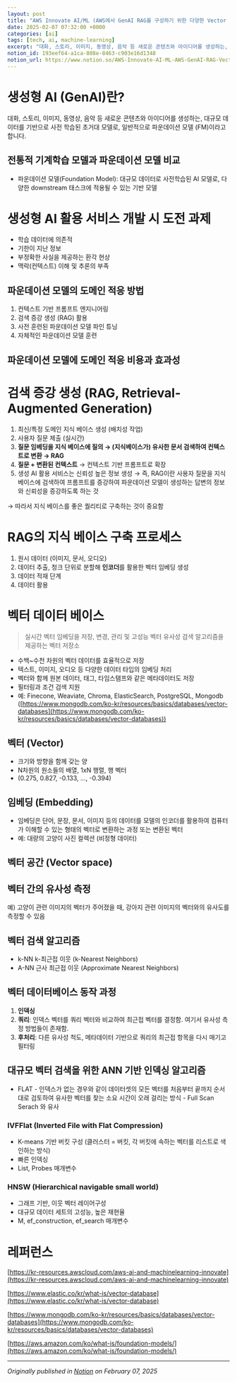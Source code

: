 ```yaml
---
layout: post
title: "AWS Innovate AI/ML (AWS에서 GenAI RAG를 구성하기 위한 다양한 Vector database에 대해 알아보기)"
date: 2025-02-07 07:32:00 +0000
categories: [ai]
tags: [tech, ai, machine-learning]
excerpt: "대화, 스토리, 이미지, 동영상, 음악 등 새로운 콘텐츠와 아이디어를 생성하는, 대규모 데이터를 기반으로 사전 학습된 초거대 모델로, 일반적으로 파운데이션 모델 (FM)이라고 합니다."
notion_id: 193eef64-a1ca-808e-8463-c903e16d1348
notion_url: https://www.notion.so/AWS-Innovate-AI-ML-AWS-GenAI-RAG-Vector-database-193eef64a1ca808e8463c903e16d1348
---
```


# 생성형 AI (GenAI)란?

대화, 스토리, 이미지, 동영상, 음악 등 새로운 콘텐츠와 아이디어를 생성하는, 대규모 데이터를 기반으로 사전 학습된 초거대 모델로, 일반적으로 파운데이션 모델 (FM)이라고 합니다.


<!--more-->
## 전통적 기계학습 모델과 파운데이션 모델 비교

- 파운데이션 모델(Foundation Model): 대규모 데이터로 사전학습된 AI 모델로, 다양한 downstream 태스크에 적용될 수 있는 기반 모델
# 생성형 AI 활용 서비스 개발 시 도전 과제

- 학습 데이터에 의존적
- 기한이 지난 정보
- 부정확한 사실을 제공하는 환각 현상
- 맥락(컨텍스트) 이해 및 추론의 부족
## 파운데이션 모델의 도메인 적응 방법

1. 컨텍스트 기반 프롬프트 엔지니어링
1. 검색 증강 생성 (RAG) 활용
1. 사전 훈련된 파운데이션 모델 파인 튜닝
1. 자체적인 파운데이션 모델 훈련
## 파운데이션 모델에 도메인 적응 비용과 효과성

# 검색 증강 생성 (RAG, Retrieval-Augmented Generation)

1. 최신/특정 도메인 지식 베이스 생성 (배치성 작업)
1. 사용자 질문 제출 (실시간)
1. **질문 임베딩을 지식 베이스에 질의 → (지식베이스가) 유사한 문서 검색하여 컨텍스트로 변환 → RAG**
1. **질문 + 변환된 컨텍스트** → 컨텍스트 기반 프롬프트로 확장
1. 생성 AI 활용 서비스는 신뢰성 높은 정보 생성
→ 즉, RAG이란 사용자 질문을 지식 베이스에 검색하여 프롬프트를 증강하여 파운데이션 모델이 생성하는 답변의 정보와 신뢰성을 증강하도록 하는 것

→ 따라서 지식 베이스를 좋은 퀄리티로 구축하는 것이 중요함

# RAG의 지식 베이스 구축 프로세스

1. 원시 데이터 (이미지, 문서, 오디오)
1. 데이터 추출, 청크 단위로 분할해 **인코더**를 활용한 벡터 임베딩 생성
1. 데이터 적재 단계
1. 데이터 활용
# 벡터 데이터 베이스

> 실시간 벡터 임베딩을 저장, 변경, 관리 및 고성능 벡터 유사성 검색 알고리즘을 제공하는 벡터 저장소

- 수백~수천 차원의 벡터 데이터를 효율적으로 저장
- 텍스트, 이미지, 오디오 등 다양한 데이터 타입의 임베딩 처리
- 벡터와 함께 원본 데이터, 태그, 타임스탬프와 같은 메타데이터도 저장
- 필터링과 조건 검색 지원
- 예: Finecone, Weaviate, Chroma, ElasticSearch, PostgreSQL, Mongodb
([https://www.mongodb.com/ko-kr/resources/basics/databases/vector-databases](https://www.mongodb.com/ko-kr/resources/basics/databases/vector-databases))

## 벡터 (Vector)

- 크기와 방향을 함께 갖는 양
- N차원의 원소들의 배열, 1xN 행렬, 행 벡터
- (0.275, 0.827, -0.133, …, -0.394)
## 임베딩 (Embedding)

- 임베딩은 단어, 문장, 문서, 이미지 등의 데이터를 모델의 인코더를 활용하여 컴퓨터가 이해할 수 있는 형태의 벡터로 변환하는 과정 또는 변환된 벡터
- 예: 대량의 고양이 사진 컬렉션 (비정형 데이터)
## 벡터 공간 (Vector space)

## 벡터 간의 유사성 측정

예) 고양이 관련 이미지의 벡터가 주어졌을 때, 강아지 관련 이미지의 벡터와의 유사도를 측정할 수 있음

## 벡터 검색 알고리즘

- k-NN k-최근접 이웃 (k-Nearest Neighbors)
- A-NN 근사 최근접 이웃 (Approximate Nearest Neighbors)
## 벡터 데이터베이스 동작 과정

1. **인덱싱**
1. **쿼리**: 인덱스 벡터를 쿼리 벡터와 비교하여 최근접 벡터를 결정함. 여기서 유사성 측정 방법들이 존재함.
1. **후처리**: 다른 유사성 척도, 메타데이터 기반으로 쿼리의 최근접 항목을 다시 매기고 필터링
## 대규모 벡터 검색을 위한 ANN 기반 인덱싱 알고리즘

- FLAT - 인덱스가 없는 경우와 같이 데이터셋의 모든 벡터를 처음부터 끝까지 순서대로 검토하여 유사한 벡터를 찾는 소요 시간이 오래 걸리는 방식 - Full Scan Serach 와 유사
### IVFFlat (Inverted File with Flat Compression)

- K-means 기반 버킷 구성 (클러스터 = 버킷, 각 버킷에 속하는 벡터를 리스트로 색인하는 방식)
- 빠른 인덱싱
- List, Probes 매개변수
### HNSW (Hierarchical navigable small world)

- 그래프 기반, 이웃 벡터 레이어구성
- 대규모 데이터 세트의 고성능, 높은 재현율
- M, ef_construction, ef_search 매개변수
# 레퍼런스

[https://kr-resources.awscloud.com/aws-ai-and-machinelearning-innovate](https://kr-resources.awscloud.com/aws-ai-and-machinelearning-innovate)

[https://www.elastic.co/kr/what-is/vector-database](https://www.elastic.co/kr/what-is/vector-database)

[https://www.mongodb.com/ko-kr/resources/basics/databases/vector-databases](https://www.mongodb.com/ko-kr/resources/basics/databases/vector-databases)

[https://aws.amazon.com/ko/what-is/foundation-models/](https://aws.amazon.com/ko/what-is/foundation-models/)


---

*Originally published in [Notion](https://www.notion.so/AWS-Innovate-AI-ML-AWS-GenAI-RAG-Vector-database-193eef64a1ca808e8463c903e16d1348) on February 07, 2025*